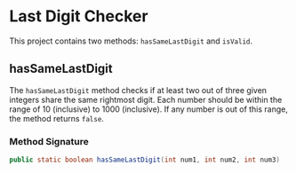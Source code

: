 # Last Digit Checker

This project contains two methods: `hasSameLastDigit` and `isValid`.

## hasSameLastDigit

The `hasSameLastDigit` method checks if at least two out of three given integers share the same rightmost digit. Each number should be within the range of 10 (inclusive) to 1000 (inclusive). If any number is out of this range, the method returns `false`.

### Method Signature

```java
public static boolean hasSameLastDigit(int num1, int num2, int num3)